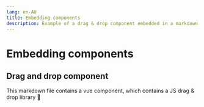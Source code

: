 ```yaml
---
lang: en-AU
title: Embedding components
description: Example of a drag & drop component embedded in a markdown file
---
```


# Embedding components

## Drag and drop component

This markdown file contains a vue component, which contains a JS drag & drop library :crossed_fingers:

<DragDrop></DragDrop>
